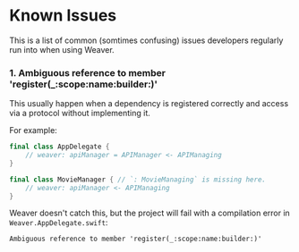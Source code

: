 # Known Issues

This is a list of common (somtimes confusing) issues developers regularly run into when using Weaver.

### 1. Ambiguous reference to member 'register(_:scope:name:builder:)'

This usually happen when a dependency is registered correctly and access via a protocol without implementing it.

For example:

```swift
final class AppDelegate {
	// weaver: apiManager = APIManager <- APIManaging
}

final class MovieManager { // `: MovieManaging` is missing here.
	// weaver: apiManager <- APIManaging
}
```

Weaver doesn't catch this, but the project will fail with a compilation error in `Weaver.AppDelegate.swift`:

```
Ambiguous reference to member 'register(_:scope:name:builder:)'
```
